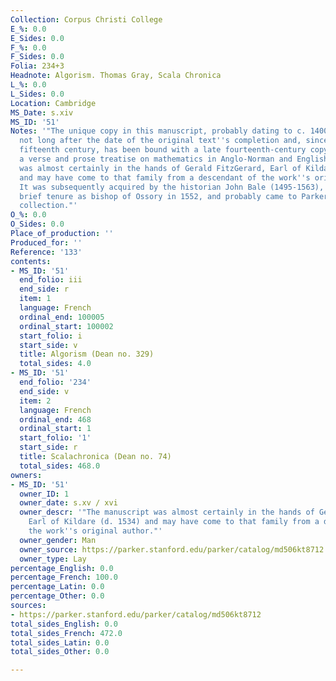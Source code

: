 ```yaml
---
Collection: Corpus Christi College
E_%: 0.0
E_Sides: 0.0
F_%: 0.0
F_Sides: 0.0
Folia: 234+3
Headnote: Algorism. Thomas Gray, Scala Chronica
L_%: 0.0
L_Sides: 0.0
Location: Cambridge
MS_Date: s.xiv
MS_ID: '51'
Notes: '"The unique copy in this manuscript, probably dating to c. 1400, was made
  not long after the date of the original text''s completion and, since the early
  fifteenth century, has been bound with a late fourteenth-century copy of the Algorism,
  a verse and prose treatise on mathematics in Anglo-Norman and English. "; "the manuscript
  was almost certainly in the hands of Gerald FitzGerard, Earl of Kildare (d. 1534)
  and may have come to that family from a descendant of the work''s original author.
  It was subsequently acquired by the historian John Bale (1495-1563), during his
  brief tenure as bishop of Ossory in 1552, and probably came to Parker from Bale''s
  collection."'
O_%: 0.0
O_Sides: 0.0
Place_of_production: ''
Produced_for: ''
Reference: '133'
contents:
- MS_ID: '51'
  end_folio: iii
  end_side: r
  item: 1
  language: French
  ordinal_end: 100005
  ordinal_start: 100002
  start_folio: i
  start_side: v
  title: Algorism (Dean no. 329)
  total_sides: 4.0
- MS_ID: '51'
  end_folio: '234'
  end_side: v
  item: 2
  language: French
  ordinal_end: 468
  ordinal_start: 1
  start_folio: '1'
  start_side: r
  title: Scalachronica (Dean no. 74)
  total_sides: 468.0
owners:
- MS_ID: '51'
  owner_ID: 1
  owner_date: s.xv / xvi
  owner_descr: '"The manuscript was almost certainly in the hands of Gerald FitzGerard,
    Earl of Kildare (d. 1534) and may have come to that family from a descendant of
    the work''s original author."'
  owner_gender: Man
  owner_source: https://parker.stanford.edu/parker/catalog/md506kt8712
  owner_type: Lay
percentage_English: 0.0
percentage_French: 100.0
percentage_Latin: 0.0
percentage_Other: 0.0
sources:
- https://parker.stanford.edu/parker/catalog/md506kt8712
total_sides_English: 0.0
total_sides_French: 472.0
total_sides_Latin: 0.0
total_sides_Other: 0.0

---
```

